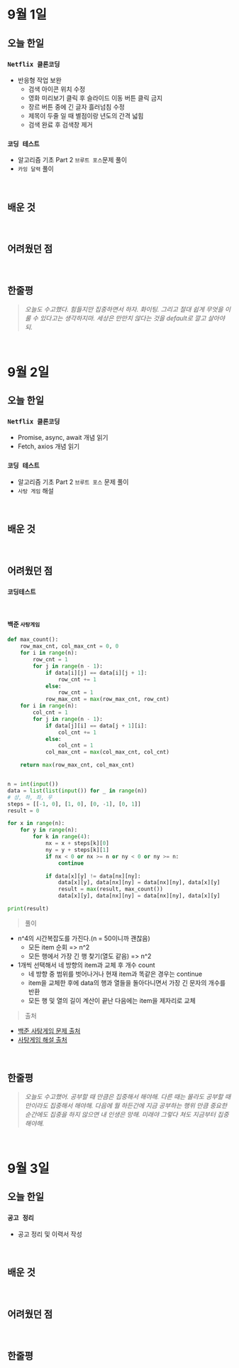 # 9월 1일

## 오늘 한일

### `Netflix 클론코딩`

- 반응형 작업 보완
  - 검색 아이콘 위치 수정
  - 영화 미리보기 클릭 후 슬라이드 이동 버튼 클릭 금지
  - 장르 버튼 중에 긴 글자 흘러넘침 수정
  - 제목이 두줄 일 때 별점이랑 년도의 간격 넓힘
  - 검색 완료 후 검색창 제거

### `코딩 테스트`

- 알고리즘 기초 Part 2 `브루트 포스`문제 풀이
- `카잉 달력` 풀이

<br>

## 배운 것

<br>

## 어려웠던 점

<br>

## 한줄평

> _오늘도 수고했다. 힘들지만 집중하면서 하자. 화이팅. 그리고 절대 쉽게 무엇을 이룰 수 있다고는 생각하지마. 세상은 만만치 않다는 것을 default로 깔고 살아야 되._

<br>

# 9월 2일

## 오늘 한일

### `Netflix 클론코딩`

- Promise, async, await 개념 읽기
- Fetch, axios 개념 읽기

### `코딩 테스트`

- 알고리즘 기초 Part 2 `브루트 포스` 문제 풀이
- `사탕 게임` 해설

<br>

## 배운 것

<br>

## 어려웠던 점

### `코딩테스트`

<br>

#### 백준 `사탕게임`

```py
def max_count():
    row_max_cnt, col_max_cnt = 0, 0
    for i in range(n):
        row_cnt = 1
        for j in range(n - 1):
            if data[i][j] == data[i][j + 1]:
                row_cnt += 1
            else:
                row_cnt = 1
            row_max_cnt = max(row_max_cnt, row_cnt)
    for i in range(n):
        col_cnt = 1
        for j in range(n - 1):
            if data[j][i] == data[j + 1][i]:
                col_cnt += 1
            else:
                col_cnt = 1
            col_max_cnt = max(col_max_cnt, col_cnt)

    return max(row_max_cnt, col_max_cnt)


n = int(input())
data = list(list(input()) for _ in range(n))
# 상, 하, 좌, 우
steps = [[-1, 0], [1, 0], [0, -1], [0, 1]]
result = 0

for x in range(n):
    for y in range(n):
        for k in range(4):
            nx = x + steps[k][0]
            ny = y + steps[k][1]
            if nx < 0 or nx >= n or ny < 0 or ny >= n:
                continue

            if data[x][y] != data[nx][ny]:
                data[x][y], data[nx][ny] = data[nx][ny], data[x][y]
                result = max(result, max_count())
                data[x][y], data[nx][ny] = data[nx][ny], data[x][y]

print(result)
```

> 풀이

- n^4의 시간복잡도를 가진다.(n = 50이니까 괜찮음)
  - 모든 item 순회 => n^2
  - 모든 행에서 가장 긴 행 찾기(열도 같음) => n^2
- 1개씩 선택해서 네 방향의 item과 교체 후 개수 count
  - 네 방향 중 범위를 벗어나거나 현재 item과 똑같은 경우는 continue
  - item을 교체한 후에 data의 행과 열들을 돌아다니면서 가장 긴 문자의 개수를 반환
  - 모든 행 및 열의 길이 계산이 끝난 다음에는 item을 제자리로 교체

> 출처

- [백준 사탕게임 문제 출처]
- [사탕게임 해설 출처]

[백준 사탕게임 문제 출처]: https://www.acmicpc.net/problem/3085
[사탕게임 해설 출처]: https://data-flower.tistory.com/97

<br>

## 한줄평

> _오늘도 수고했어. 공부할 때 만큼은 집중해서 해야해. 다른 때는 몰라도 공부할 때 만이라도 집중해서 해야해. 다음에 뭘 하든간에 지금 공부하는 행위 만큼 중요한 순간에도 집중을 하지 않으면 내 인생은 망해. 미래야 그렇다 쳐도 지금부터 집중해야해._

<br>

# 9월 3일

## 오늘 한일

### `공고 정리`

- 공고 정리 및 이력서 작성

<br>

## 배운 것

<br>

## 어려웠던 점

<br>

## 한줄평

<br>
